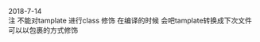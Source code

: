 2018-7-14  
 注 不能对tamplate 进行class 修饰 在编译的时候 会吧tamplate转换成下次文件 可以以包裹的方式修饰
 <!--pages/movies/movies.wxml-->
<import src="movies-list/movies-list-template.wxml"/>

<view class="container"> 
  <view class="movies-template">
  
  <template  is="movieListTemplate"/>
  <template is="movieListTemplate"/>
  <template  is="movieListTemplate"/>
  </view>
</view>
=======================================================================


小程序 API  想要获取开源的 网路网络数据  必须在 https://mp.weixin.qq.com/wxopen/devprofile?action=get_profile&token=482797427&lang=zh_CN   设置》开发设置》加入符合要求的API网址  如mp.weixin.qq.com 这样可以解决400问题




对与403问题是拒绝访问  是资源无法正常解析 
解决方式  
+++++++++++++++++++++++++++++++++++++++++++++++++++
使用https://douban.uieee.com


https://douban.uieee.com是某大佬搭建的代理，

https://api.douban.com/v2/book/1220562=》https://douban.uieee.com/v2/book/1220562

参考资料：

http://xinwenke.top/2018/01/18/douban403/
+++++++++++++++++++++++++++++++++++++++++++++++++++


     getMovieListData:function(url){
      wx.request({
        url: url,
        data:{},
        method:'GET',
        header:{
          "Content-type":"application/xml"
        },
        success: function (res) {
          console.log(res.data)
        }
      })
  }

  ++++++++++++++++++++++++++++++++++++++++++++++++++++++++++++++++++++++++++++++++
    movies.push(temp)  //将得到数据放到movies数组里 
    }
    this.setData({  设置绑定数据 将movies绑定为movies
      movies:movies
    })
  

  +======================================================================================================
  2018-7-15   
  在movies-list-template.wxml  写触发事件  用 data-category获取值
     <view catchtap='onMoreTap' class='more' data-category="{{categoryTitle}}">

 onMoreTap:function(event)
  {
    var category=event.currentTarget.dateset.category;  //获取页面值 来区分每行  
    wx.navigateTo({
      url: 'more-movie/more-movie?category' + category,   //传出
    })
  },
    页面跳转  如果要进行传参 那么写成以上那种


       onLoad:function(options)
    {
     var  category=options.category; 
     console.log(category);
    }
  获取方的写法


  //////////
  2018-7-19 豆瓣API大约每分钟只能调用40是 就是说每分钟访问40次 不是程序运行40次